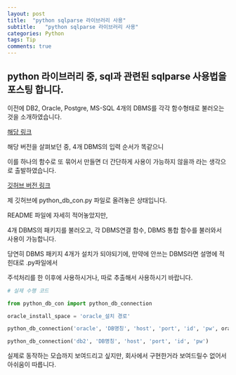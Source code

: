 ```yaml
---
layout: post
title:  "python sqlparse 라이브러리 사용"
subtitle:   "python sqlparse 라이브러리 사용"
categories: Python
tags: Tip
comments: true
---
```


## python 라이브러리 중, sql과 관련된 sqlparse 사용법을 포스팅 합니다.

이전에 DB2, Oracle, Postgre, MS-SQL 4개의 DBMS를 각각 함수형태로 불러오는 것을 소개하였습니다.

[해당 링크](https://bluemumin.github.io/python/2021/01/24/Python-python%EC%97%90%EC%84%9C-%EA%B0%81-DB-%EC%97%B0%EA%B2%B0%ED%95%98%EB%8A%94-%EB%B2%95/)

해당 버전을 살펴보던 중, 4개 DBMS의 입력 순서가 똑같으니

이를 하나의 함수로 또 묶어서 만들면 더 간단하게 사용이 가능하지 않을까 라는 생각으로 출발하였습니다.

[깃허브 버전 링크](https://github.com/bluemumin/python_db_connection)

제 깃허브에 python_db_con.py 파일로 올려놓은 상태입니다.

README 파일에 자세히 적어놓았지만,

4개 DBMS의 패키지를 불러오고, 각 DBMS연결 함수, DBMS 통합 함수를 불러와서 사용이 가능합니다.

당연히 DBMS 패키지 4개가 설치가 되야되기에, 만약에 안쓰는 DBMS라면 설명에 적힌대로 .py파일에서

주석처리를 한 이후에 사용하시거나, 따로 추출해서 사용하시기 바랍니다.

```python
# 실제 수행 코드

from python_db_con import python_db_connection

oracle_install_space = 'oracle_설치 경로'

python_db_connection('oracle', 'DB명칭', 'host', 'port', 'id', 'pw', oracle_install_space)

python_db_connection('db2', 'DB명칭', 'host', 'port', 'id', 'pw')
```

실제로 동작하는 모습까지 보여드리고 싶지만, 회사에서 구현한거라 보여드릴수 없어서 아쉬움이 따릅니다.